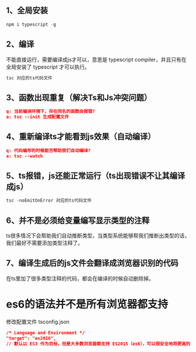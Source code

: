 ## 1、全局安装
```js
npm i typescript -g
```

## 2、编译
不能直接运行，需要编译成js才可以，意思是 typescript compiler，并且只有在全局安装了 typescript 才可以执行。
```js
tsc 对应的ts代码文件
```

## 3、函数出现重复（解决Ts和Js冲突问题）
```json
q: 当前编译环境下，存在同名的函数会报错?
a: tsc --init 生成配置文件
```

## 4、重新编译ts才能看到js效果（自动编译）
```json
q: 代码编写的时候能否帮助我们自动编译?
a: tsc --watch
```

## 5、ts报错，js还能正常运行（ts出现错误不让其编译成js）
```js
tsc -noEmitOnError 对应的ts代码文件
```

## 6、并不是必须给变量编写显示类型的注释
ts很多情况下会帮助我们自动推断类型，当类型系统能够帮我们推断出类型的话，我们最好不需要添加类型注释了。

## 7、编译生成后的js文件会翻译成浏览器识别的代码
在ts里加了很多类型注释的代码，都会在编译的时候自动删除掉。

# es6的语法并不是所有浏览器都支持
修改配置文件 tsconfig.json 
```json
/* Language and Environment */
"target": "es2016", 
// 默认以 ES3 作为目标，但是大多数浏览器都支持 ES2015（es6），可以很安全地将更高的版本设置为目标。
```
